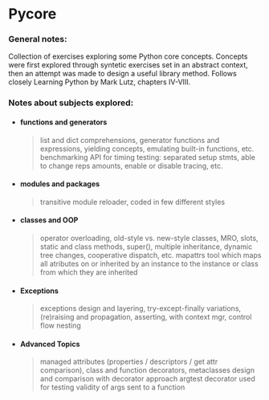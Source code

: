 # Pycore

<h3>General notes:</h3>

Collection of exercises exploring some Python core concepts. Concepts were first explored through syntetic exercises set in an abstract context, then an attempt was made to design a useful library method. Follows closely Learning Python by Mark Lutz, chapters IV-VIII.

<h3>Notes about subjects explored:</h3>

+ <h4> functions and generators</h4>

	> list and dict comprehensions, generator functions and expressions, yielding concepts, emulating built-in functions, etc.
	> benchmarking API for timing testing: separated setup stmts, able to change reps amounts, enable or disable tracing, etc.

+ <h4> modules and packages</h4>

	> transitive module reloader, coded in few different styles

+ <h4> classes and OOP</h4>

	> operator overloading, old-style vs. new-style classes, MRO, slots, static and class methods, super(), multiple inheritance, dynamic tree changes, cooperative dispatch, etc.
	> mapattrs tool which maps all atributes on or inherited by an instance to the instance or class from which they are inherited

+ <h4> Exceptions</h4>

	> exceptions design and layering, try-except-finally variations, (re)raising and propagation, asserting, with context mgr, control flow nesting

+ <h4> Advanced Topics</h4>

	> managed attributes (properties / descriptors / get attr comparison), class and function decorators, metaclasses design and comparison with decorator approach
	> argtest decorator used for testing validity of args sent to a function